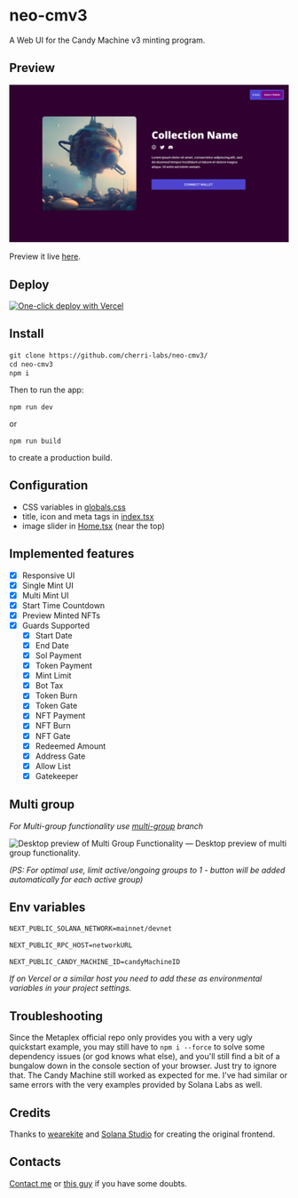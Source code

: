 # neo-cmv3

A Web UI for the Candy Machine v3 minting program.

## Preview

![Desktop preview of Neo-CMv3](preview.png)

Preview it live [here](https://neo-cmv3.vercel.app/).

## Deploy

[![One-click deploy with Vercel](https://vercel.com/button)](https://vercel.com/new/clone?repository-url=https%3A%2F%2Fgithub.com%2Fcherrynoize%2Fneo-cmv3&env=NEXT_PUBLIC_SOLANA_NETWORK,NEXT_PUBLIC_RPC_HOST,NEXT_PUBLIC_CANDY_MACHINE_ID&project-name=neo-cmv3&repository-name=neo-cmv3)

## Install

    git clone https://github.com/cherri-labs/neo-cmv3/
    cd neo-cmv3
    npm i

Then to run the app:

    npm run dev

or

    npm run build

to create a production build.

## Configuration

- CSS variables in [globals.css](/styles/globals.css)
- title, icon and meta tags in [index.tsx](/pages/index.tsx)
- image slider in [Home.tsx](src/Home.tsx) (near the top)

## Implemented features

- [x] Responsive UI
- [x] Single Mint UI
- [x] Multi Mint UI
- [x] Start Time Countdown
- [x] Preview Minted NFTs
- [x] Guards Supported
  - [x] Start Date
  - [x] End Date
  - [x] Sol Payment
  - [x] Token Payment
  - [x] Mint Limit
  - [x] Bot Tax
  - [x] Token Burn
  - [x] Token Gate
  - [x] NFT Payment
  - [x] NFT Burn
  - [x] NFT Gate
  - [x] Redeemed Amount
  - [x] Address Gate
  - [x] Allow List
  - [x] Gatekeeper

## Multi group 

*For Multi-group functionality use [multi-group](/tree/multi-group) branch*

![Desktop preview of Multi Group Functionality](https://media.discordapp.net/attachments/621055440268165121/1080220611982401598/Mint_Groups.png)
— Desktop preview of multi group functionality.

*(PS: For optimal use, limit active/ongoing groups to 1 - button will be added automatically for each active group)*

## Env variables

```
NEXT_PUBLIC_SOLANA_NETWORK=mainnet/devnet
```
```
NEXT_PUBLIC_RPC_HOST=networkURL
```
```
NEXT_PUBLIC_CANDY_MACHINE_ID=candyMachineID
```
*If on Vercel or a similar host you need to add these as environmental variables in your project settings.*

## Troubleshooting

Since the Metaplex official repo only provides you with a very
ugly quickstart example, you may still have to `npm i --force` to
solve some dependency issues (or god knows what else),
and you'll still find a bit of a bungalow down in the console
section of your browser. Just try to ignore that. The Candy Machine
still worked as expected for me. I've had similar or same errors
with the very examples provided by Solana Labs as well.

## Credits

Thanks to [wearekite](https://github.com/wearekite/candy-machine-v3-ui) and [Solana Studio](https://github.com/Solana-Studio) for creating the original frontend.

## Contacts

[Contact me](https://cherrynoize.github.io/#/contacts) or [this guy](mailto:hello@kite.studio) if you have some doubts.
